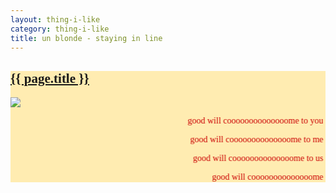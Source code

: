```yaml
---
layout: thing-i-like
category: thing-i-like
title: un blonde - staying in line
---
```


<section style="background-color: #ffecb1; font-family: cursive; color: #cb0000;">
<a href="https://www.youtube.com/watch?v=PtXfDX0bMVE">
<h2>{{ page.title }}</h2>
</a>
<img src="{{'assets/images/good will come to you.webp' | absolute_url}}" loading="lazy">
<div id='ping-pong'>
<p><marquee behavior="alternate">good will coooooooooooooome to you</marquee></p>
<p><marquee behavior="alternate">good will coooooooooooooome to me</marquee></p>
<p><marquee behavior="alternate">good will coooooooooooooome to us</marquee></p>
<p><marquee behavior="alternate">good will coooooooooooooome</marquee></p>

</div>
</section>
